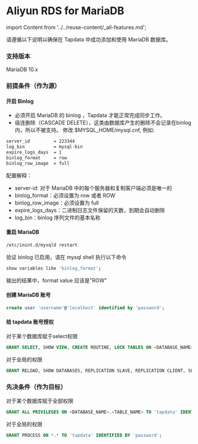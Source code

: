 # Aliyun RDS for MariaDB
import Content from '../../reuse-content/_all-features.md';

<Content />

请遵循以下说明以确保在 Tapdata 中成功添加和使用 MariaDB 数据库。

### 支持版本

MariaDB 10.x

### 前提条件（作为源）

#### 开启 Binlog

- 必须开启 MariaDB 的 binlog ，Tapdata 才能正常完成同步工作。
- 级连删除（CASCADE DELETE），这类由数据库产生的删除不会记录在binlog内，所以不被支持。 修改 $MYSQL_HOME/mysql.cnf, 例如:

```bash
server_id         = 223344 
log_bin           = mysql-bin 
expire_logs_days  = 1 
binlog_format     = row
binlog_row_image  = full
```

配置解释：

- server-id: 对于 MariaDB 中的每个服务器和复制客户端必须是唯一的
- binlog_format：必须设置为 row 或者 ROW
- binlog_row_image：必须设置为 full
- expire_logs_days：二进制日志文件保留的天数，到期会自动删除
- log_bin：binlog 序列文件的基本名称

#### 重启 MariaDB

```bash
/etc/inint.d/mysqld restart
```



验证 binlog 已启用，请在 mysql shell 执行以下命令

```bash
show variables like 'binlog_format';
```



输出的结果中，format value 应该是"ROW"

#### 创建 MariaDB 账号

```sql
create user 'username'@'localhost' identified by 'password';
```



#### 给 tapdata 账号授权

对于某个数据库赋于select权限

```sql
GRANT SELECT, SHOW VIEW, CREATE ROUTINE, LOCK TABLES ON <DATABASE_NAME>.<TABLE_NAME> TO 'tapdata' IDENTIFIED BY 'password';
```



对于全局的权限

```sql
GRANT RELOAD, SHOW DATABASES, REPLICATION SLAVE, REPLICATION CLIENT, SUPER ON *.* TO 'tapdata' IDENTIFIED BY 'password';
```



### **先决条件（作为目标）**

对于某个数据库赋于全部权限

```sql
GRANT ALL PRIVILEGES ON <DATABASE_NAME>.<TABLE_NAME> TO 'tapdata' IDENTIFIED BY 'password';
```



对于全局的权限

```sql
GRANT PROCESS ON *.* TO 'tapdata' IDENTIFIED BY 'password';
```